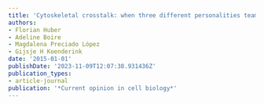 ```yaml
---
title: 'Cytoskeletal crosstalk: when three different personalities team up'
authors:
- Florian Huber
- Adeline Boire
- Magdalena Preciado López
- Gijsje H Koenderink
date: '2015-01-01'
publishDate: '2023-11-09T12:07:38.931436Z'
publication_types:
- article-journal
publication: '*Current opinion in cell biology*'
---
```

